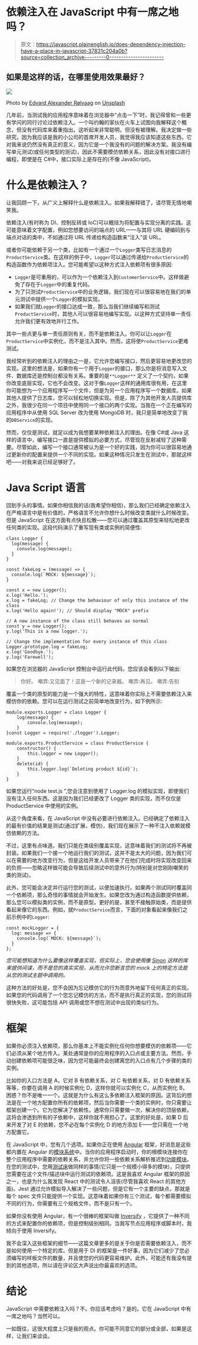 # 依赖注入在 JavaScript 中有一席之地吗？

> 原文：<https://javascript.plainenglish.io/does-dependency-injection-have-a-place-in-javascript-37831c204a0b?source=collection_archive---------0----------------------->

## 如果是这样的话，在哪里使用效果最好？

![](img/09e4ac4deaeba0fd9d173e69655eadeb.png)

Photo by [Edvard Alexander Rølvaag](https://unsplash.com/@edvardr?utm_source=unsplash&utm_medium=referral&utm_content=creditCopyText) on [Unsplash](https://unsplash.com/s/photos/hierarchy?utm_source=unsplash&utm_medium=referral&utm_content=creditCopyText)

几年前，当测试我的应用程序意味着在浏览器中“点击一下”时，我记得曾和一些更有学问的同行讨论过依赖注入。一个叫约翰的家伙在火车上试图向我解释这个概念，但没有代码库来着重指出。这听起来非常聪明，但没有被理解。我决定做一些研究，因为我应该是我的小公司的首席开发人员，我觉得我应该知道这些东西。它对我来说仍然没有真正的意义，因为它是一个我没有的问题的解决方案。我没有编写单元测试(或任何类型的测试)，因此不需要模仿依赖关系，因此没有对接口进行编程，即使是在 C#中，接口实际上是存在的(不像 JavaScript)。

# 什么是依赖注入？

让我回顾一下，从广义上解释什么是依赖注入。如果我解释错了，请尽管无情地嘲笑我。

依赖注入(有时称为 DI、控制反转或 IoC)可以概括为将配置与实现分离的实践。这可能意味着文字配置，例如您想要访问的端点的 URL——与其将 URL 硬编码到与端点对话的类中，不如通过将 URL 传递给构造函数来“注入”该 URL。

或者你可能依赖于另一个类，比如有一个通过一个`Logger`类写日志消息的`ProductService`类。在这样的例子中，`Logger`可以通过传递给`ProductService`的构造函数作为依赖项注入。您可能希望以这种方式注入依赖项有很多原因:

*   `Logger`是可重用的，可以作为一个依赖注入到`CustomerService`中。这样做避免了存在于`Logger`中的重复代码。
*   为了只测试`ProductService`中的业务逻辑，我们现在可以很容易地在我们的单元测试中提供一个`Logger`的模拟实现。
*   如果我们就`Logger`的接口达成一致，那么当我们继续编写和测试`ProductService`时，其他人可以很容易地编写实现。以这种方式坚持单一责任允许我们更有效地并行工作。

其中一些点更与单一责任原则有关，而不是依赖注入。你可以让`Logger`在`ProductService`中实例化，而不是注入其中。然而，这将使`ProductService`更难测试。

我经常听到的依赖注入的理由之一是，它允许您编写接口，然后更容易地更改您的实现。这里的想法是，如果你有一个用于`Logger`的接口，那么你是将消息写入文件、数据库还是控制台都没有关系。重要的是`**Logger**` 定义了一个契约，如果你改变底层实现，它也不会改变。这对于像`Logger`这样的通用库很有用，在这里你可能想为一个应用程序写一个文件，但是为另一个应用程序写一个数据库。如果其他人提供了日志库，您可以轻松地切换实现。但是，除了为其他开发人员提供库之外，我很少在同一个项目中使用同一个接口的两个实现。当我在一个正在编写的应用程序中从使用 SQL Server 改为使用 MongoDB 时，我只是简单地改变了我的`DBService`的实现。

然而，仅仅是测试，就足以成为我想要某种依赖注入的理由。在像 C#或 Java 这样的语言中，编写接口一直是提供模拟的必要方式，尽管现在反射减轻了这种需要。尽管如此，编写一个接口通常被认为是一个好的实践，因为你可以很容易地通过更新你的配置来提供一个不同的实现。如果这种情况只发生在测试中，那就这样吧——对我来说已经足够好了。

# Java Script 语言

回到手头的事情。如果你相信我的话(我希望你相信)，那么我们已经确定依赖注入在严格语言中是有价值的，严格语言不允许你想什么时候改变类就什么时候改变。但是 JavaScript 在这方面有点快且松散——您可以通过覆盖其原型来轻松地更改任何类的实现。这段代码演示了重写现有类或实例的简便性:

```
class Logger {
  log(message) {
    console.log(message);
  }
}

const fakeLog = (message) => {
  console.log(`MOCK: ${message}`);
}

const x = new Logger();
x.log('Hello.');
x.log = fakeLog; // Change the behaviour of only this instance of the class
x.log('Hello again!'); // Should display "MOCK" prefix

// A new instance of the class still behaves as normal
const y = new Logger();
y.log('This is a new logger.');

// Change the implementation for every instance of this class
Logger.prototype.log = fakeLog; 
x.log('Goodbye.');
y.log('Farewell');
```

如果您在浏览器的 JavaScript 控制台中运行此代码，您应该会看到以下输出:

> 你好。
> 嘲弄:又见面了！这是一个新的记录器。
> 嘲弄:再见。
> 嘲弄:告别

覆盖一个类的原型的能力是一个强大的特性，这意味着你实际上不需要依赖注入来模仿你的依赖。您可以在运行测试之前简单地改变行为，如下例所示:

```
module.exports.Logger = class Logger {
    log(message) {
        console.log(message);
    }
}const Logger = require('./logger').Logger;

module.exports.ProductService = class ProductService {
    constructor() {
        this.logger = new Logger();
    }
    delete(id) {
        this.logger.log(`Deleting product ${id}`);
    }
}
```

如果您运行“node test.js ”,您会注意到使用了 Logger.log 的模拟实现，即使我们没有注入任何东西。这是因为我们已经更改了 Logger 类的实现，而不仅仅是 ProductService 中使用的实例。

从这个角度来看，在 JavaScript 中没有必要进行依赖注入。已经确定了依赖注入的最有价值的结果是测试(通过扩展，模仿)，我们现在展示了一种不注入依赖就模仿依赖的方法。

不过，这里有点味道。我们只能在类级别覆盖实现，这意味着我们的测试将不再被封装。如果我们一个接一个地运行我们的测试，这并不是太大的问题，因为我们可以在需要的地方改变行为，但是这给开发人员带来了在他们完成时将实现改变回来的负担——忽略这样做可能会导致后续测试中的意外行为(特别是对您刚刚嘲笑的类的测试)。

此外，您可能会决定并行运行您的测试，以便加速执行。如果两个测试同时覆盖同一个依赖项，那么奇怪的事情就会开始发生。如果您改为通过构造函数提供依赖，那么您可以模拟类的实例，而不是原型。更好的是，甚至不接触原始类，而是提供看起来像它的东西。例如，就`ProductService`而言，下面的对象看起来像我们之前示例中的`Logger`:

```
const mockLogger = {
  log: message => {
    console.log(`MOCK: ${message}`);
  }
};
```

*您可能想知道为什么要像这样覆盖实现，但实际上，您会使用像* [*Sinon*](https://sinonjs.org/) *这样的库来提供间谍，而不是您的真实实现，从而允许您断言您的 mock 上的特定方法是从您的测试主题中调用的。*

这种方法的好处是，您不会因为忘记模仿它的行为而意外地留下任何真正的实现。如果您的代码调用了一个您忘记模仿的方法，而不是执行真正的实现，您的测试将很快失败，这可能包括 API 调用或您不想在测试中出现的类似行为。

# **框架**

如果你必须注入依赖项，那么你基本上不能实例化任何你想要模仿的依赖项——它们必须从某个地方传入。某处通常是你的应用程序的入口点或主要方法。然而，手动创建依赖项可能很乏味，因为您可能最终会创建离您的入口点有几个步骤的类的实例。

比如你的入口方法是 A，它对 B 有依赖关系，对 C 有依赖关系，对 D 有依赖关系等等，你要在调用 A 的时候实例化 D，这样你就可以实例化 C，从而实例化 B，困惑？你不是唯一一个。这就是为什么有这么多依赖注入框架的原因。这背后的想法是在一个地方配置你所有的依赖项，然后当你需要一个类的实例时，你只需要让框架创建一个。它为您解决了依赖性。通常你只需要做一次，解决你的顶层依赖，这将会渗透到所有的子依赖中，这样你就不用担心了。这里的好处是，如果 D 后来开发了对 E 的依赖，您不必在每个实例化 D 的地方添加 E——您只需在一个地方配置它。

在 JavaScript 中，您有几个选项。如果你正在使用 [Angular](https://angular.io/) 框架，好消息是这些都内置在 Angular 的[模块系统](https://angular.io/api/core/NgModule)中。当你的应用程序启动时，你的根模块连接你在整个应用程序中需要的依赖关系，并允许你将一些依赖关系解析推迟到[功能模块](https://angular.io/guide/feature-modules)。在您的测试中，您用[测试床](https://angular.io/api/core/testing/TestBed)做同样的事情(它只是一个规模小得多的模块)，只提供您需要在这个文件/描述块中运行测试的依赖项。这是我喜欢 Angular 框架的原因之一，也是为什么我发现 React 中的测试令人沮丧(尽管我喜欢 React 的其他方面)。Jest 通过允许模拟导入解决了一些问题，但是它有一个主要的缺点，那就是每个 spec 文件只能提供一个实现。这意味着如果你有三个测试，每个都需要模拟不同的行为，你需要有三个规格文件，而不是只有一个。

如果你没有使用 Angular，有一个很棒的框架叫做 [Inversify](https://github.com/inversify/InversifyJS) ，它提供了一种不同的方式来配置你的依赖项，但是控制级别相同。当我写节点应用程序或脚本时，我倾向于使用 Inversify。

我不会深入这些框架的细节——这篇文章更多的是关于你是否需要依赖注入，而不是如何使用一个特定的库。但是用于 DI 的框架是一件好事，因为它们减少了您必须编写的样板文件的数量，并且使您的代码更容易维护。此外，可能还有我没有提到的其他选项，所以请在评论区大声说出你最喜欢的选项。

# 结论

JavaScript 中需要依赖注入吗？不。你应该考虑吗？是的。它在 JavaScript 中有一席之地吗？当然可以。

一如既往，这很大程度上只是我的观点。你可能不同意它的部分或全部，如果是这样，让我们来谈谈。